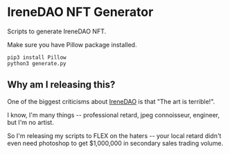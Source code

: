 # IreneDAO NFT Generator

Scripts to generate IreneDAO NFT.

Make sure you have Pillow package installed.

```
pip3 install Pillow
python3 generate.py
```

## Why am I releasing this?

One of the biggest criticisms about [IreneDAO](https://opensea.io/collection/irenedao) is that "The art is terrible!".

I know, I'm many things -- professional retard, jpeg connoisseur, engineer, but I'm no artist.

So I'm releasing my scripts to FLEX on the haters -- your local retard didn't even need photoshop to get $1,000,000 in secondary sales trading volume.
